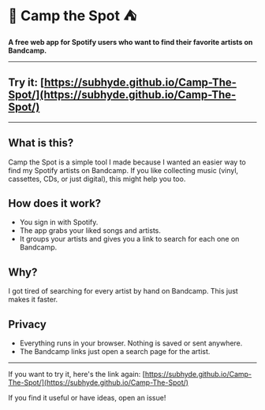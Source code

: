 # 🎵 Camp the Spot ⛺️

**A free web app for Spotify users who want to find their favorite artists on Bandcamp.**

---

## Try it: [https://subhyde.github.io/Camp-The-Spot/](https://subhyde.github.io/Camp-The-Spot/)

---

## What is this?
Camp the Spot is a simple tool I made because I wanted an easier way to find my Spotify artists on Bandcamp. If you like collecting music (vinyl, cassettes, CDs, or just digital), this might help you too.

## How does it work?
- You sign in with Spotify.
- The app grabs your liked songs and artists.
- It groups your artists and gives you a link to search for each one on Bandcamp.


## Why?
I got tired of searching for every artist by hand on Bandcamp. This just makes it faster.

## Privacy
- Everything runs in your browser. Nothing is saved or sent anywhere.
- The Bandcamp links just open a search page for the artist.

---

If you want to try it, here's the link again:
[https://subhyde.github.io/Camp-The-Spot/](https://subhyde.github.io/Camp-The-Spot/)

If you find it useful or have ideas, open an issue!
